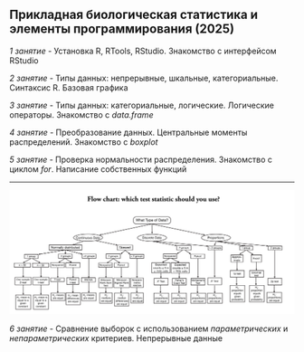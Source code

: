 ## **Прикладная биологическая статистика и элементы программирования (2025)**

_1 занятие_ - Установка R, RTools, RStudio. Знакомство с интерфейсом RStudio

_2 занятие_ - Типы данных: непрерывные, шкальные, категориальные. Синтаксис R. Базовая графика

_3 занятие_ - Типы данных: категориальные, логические. Логические операторы. Знакомство с _data.frame_

_4 занятие_ - Преобразование данных. Центральные моменты распределений. Знакомство с _boxplot_

_5 занятие_ - Проверка нормальности распределения. Знакомство с циклом _for_. Написание собственных функций

___________________________________________________________________________________________________________________

![Stat_critetia](https://github.com/irputilin/Applied-biostatistics/blob/main/Relevant_stat_criteria.png?raw=true)

_6 занятие_ - Сравнение выборок с использованием _параметрических_ и _непараметрических_ критериев. Непрерывные данные
